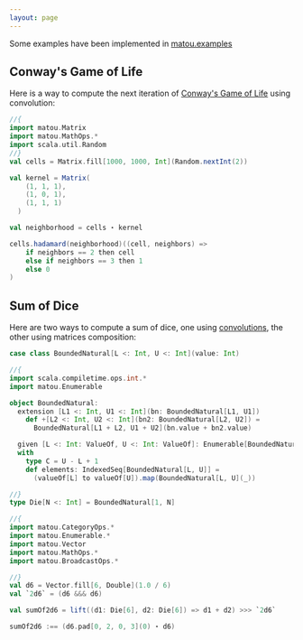 ```yaml
---
layout: page
---
```


Some examples have been implemented in [matou.examples](https://github.com/pierrenodet/matou/tree/main/examples/src/main/scala/matou/examples)

## Conway's Game of Life

Here is a way to compute the next iteration of [Conway's Game of Life](https://en.wikipedia.org/wiki/Conway%27s_Game_of_Life) using convolution:

```scala
//{
import matou.Matrix
import matou.MathOps.*
import scala.util.Random
//}
val cells = Matrix.fill[1000, 1000, Int](Random.nextInt(2))

val kernel = Matrix(
    (1, 1, 1),
    (1, 0, 1),
    (1, 1, 1)
  )

val neighborhood = cells ⋆ kernel

cells.hadamard(neighborhood)((cell, neighbors) =>
    if neighbors == 2 then cell
    else if neighbors == 3 then 1
    else 0
)
```

## Sum of Dice

Here are two ways to compute a sum of dice, one using [convolutions](https://en.wikipedia.org/wiki/Convolution_of_probability_distributions), the other using matrices composition:

```scala
case class BoundedNatural[L <: Int, U <: Int](value: Int)

//{
import scala.compiletime.ops.int.*
import matou.Enumerable

object BoundedNatural:
  extension [L1 <: Int, U1 <: Int](bn: BoundedNatural[L1, U1])
    def +[L2 <: Int, U2 <: Int](bn2: BoundedNatural[L2, U2]) =
      BoundedNatural[L1 + L2, U1 + U2](bn.value + bn2.value)

  given [L <: Int: ValueOf, U <: Int: ValueOf]: Enumerable[BoundedNatural[L, U]]
  with
    type C = U - L + 1
    def elements: IndexedSeq[BoundedNatural[L, U]] =
      (valueOf[L] to valueOf[U]).map(BoundedNatural[L, U](_))

//}
type Die[N <: Int] = BoundedNatural[1, N]

//{
import matou.CategoryOps.*
import matou.Enumerable.*
import matou.Vector
import matou.MathOps.*
import matou.BroadcastOps.*

//}
val d6 = Vector.fill[6, Double](1.0 / 6)
val `2d6` = (d6 &&& d6)

val sumOf2d6 = lift((d1: Die[6], d2: Die[6]) => d1 + d2) >>> `2d6`

sumOf2d6 :== (d6.pad[0, 2, 0, 3](0) ⋆ d6)
```
